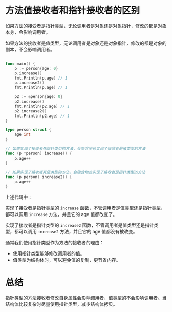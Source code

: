 <!-- date: 2021-09-03 -->

# 方法值接收者和指针接收者的区别

如果方法的接受者是指针类型，无论调用者是对象还是对象指针，修改的都是对象本身，会影响调用者。

如果方法的接收者是值类型，无论调用者是对象还是对象指针，修改的都是对象的副本，不会影响调用者。

```Go

func main() {
	p := person{age: 0}
	p.increase()
	fmt.Println(p.age) // 1
	p.increase2()
	fmt.Println(p.age) // 1

	p2 := &person{age: 0}
	p2.increase()
	fmt.Println(p2.age) // 1
	p2.increase2()
	fmt.Println(p2.age) // 1
}

type person struct {
	age int
}

// 如果实现了接收者死指针类型的方法，会隐含地也实现了接收者是值类型的方法
func (p *person) increase() {
	p.age++
}

// 如果实现了接收者死值类型的方法，会隐含地也实现了接收者是指针类型的方法
func (p person) increase2() {
	p.age++
}
```

上述代码中：

实现了接受者是指针类型的 `increase` 函数，不管调用者是值类型还是指针类型，都可以调用 `increase` 方法，并且它的 age 值都改变了。

实现了接收者是指针类型的 `increase2` 函数，不管调用者是值类型还是指针类型，都可以调用 `increase2` 方法，并且它的 age 值都没有被改变。

通常我们使用指针类型作为方法的接收者的理由：

- 使用指针类型能够修改调用者的值。
- 值类型为结构体时，可以避免值的复制，更节省内存。

# 总结

指针类型的方法接收者修改自身属性会影响调用者，值类型的不会影响调用者。当结构体比较复杂时尽量使用指针类型，减少结构体拷贝。
